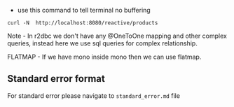 - use this command to tell terminal no buffering
```
curl -N  http://localhost:8080/reactive/products
```


Note - 
In r2dbc we don't have any @OneToOne mapping and 
other complex queries, instead here we use sql
queries for complex relationship.



FLATMAP - 
If we have mono inside mono then we can use flatmap.


## Standard error format
For standard error please navigate to ```standard_error.md``` file